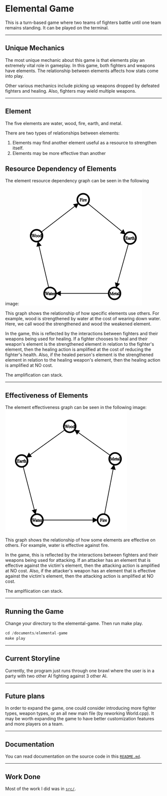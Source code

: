 # Elemental Game

This is a turn-based game where two teams of fighters battle until one team remains standing.
It can be played on the terminal.

---

## Unique Mechanics

The most unique mechanic about this game is that elements play an extremely vital role in gameplay.
In this game, both fighters and weapons have elements. The relationship between elements affects how stats come into play.

Other various mechanics include picking up weapons dropped by defeated fighters and healing.
Also, fighters may wield multiple weapons.

---

## Element

The five elements are water, wood, fire, earth, and metal.

There are two types of relationships between elements:
1. Elements may find another element useful as a resource to strengthen itself.
2. Elements may be more effective than another

## Resource Dependency of Elements

The element resource dependency graph can be seen in the following image:
![Resource Graph](images/demo/resource_graph.png)

This graph shows the relationship of how specific elements use others.
For example, wood is strengthened by water at the cost of wearing down water.
Here, we call wood the strengthened and wood the weakened element.

In the game, this is reflected by the interactions between fighters and their weapons being used for healing.
If a fighter chooses to heal and their weapon's element is the strengthened element in relation to the fighter's element,
then the healing action is amplified at the cost of reducing the fighter's health.
Also, if the healed person's element is the strengthened element in relation to the healing weapon's element,
then the healing action is amplified at NO cost.

The amplification can stack.

---

## Effectiveness of Elements

The element effectiveness graph can be seen in the following image:
![Effectiveness Graph](images/demo/effectiveness_graph.png)

This graph shows the relationship of how some elements are effective on others.
For example, water is effective against fire.

In the game, this is reflected by the interactions between fighters and their weapons being used for attacking.
If an attacker has an element that is effective against the victim's element, then the attacking action is amplified at NO cost.
Also, if the attacker's weapon has an element that is effective against the victim's element, then the attacking action is amplified at NO cost.

The amplfiication can stack.

---

## Running the Game

Change your directory to the elemental-game. Then run make play.

```c++
cd /documents/elemental-game
make play
```

---

## Current Storyline

Currently, the program just runs through one brawl where the user is in a party with two other AI fighting against 3 other AI.

---

## Future plans

In order to expand the game, one could consider 
introducing more fighter types, weapon types, or an all 
new main file (by reworking World.cpp). 
It may be worth expanding the game to have better customization 
features and more players on a team.

---

## Documentation

You can read documentation on the source code in this [`README.md`](src/README.md).

---

## Work Done

Most of the work I did was in [`src/`](src/).
